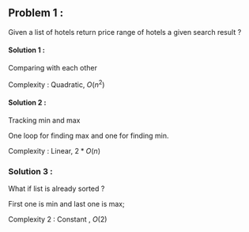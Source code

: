 ## Problem 1 :

Given a list of hotels return price range of hotels a given search result ?


#### Solution 1 : 

Comparing with each other 

Complexity : Quadratic, $O(n^2)$



#### Solution 2 : 

Tracking min and max 

One loop for finding max and one for finding min.

Complexity : Linear, $2*O(n)$


### Solution 3  :

What if list is already sorted ?

First one is min and last one is max;

Complexity 2  : Constant , $O(2)$



